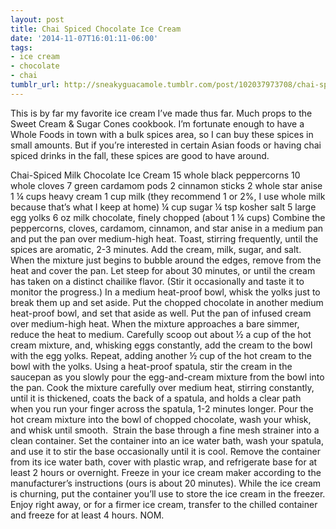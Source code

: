 ```yaml
---
layout: post
title: Chai Spiced Chocolate Ice Cream
date: '2014-11-07T16:01:11-06:00'
tags:
- ice cream
- chocolate
- chai
tumblr_url: http://sneakyguacamole.tumblr.com/post/102037973708/chai-spiced-chocolate-ice-cream
---
```

This is by far my favorite ice cream I’ve made thus far. Much props to the Sweet Cream & Sugar Cones cookbook. I’m fortunate enough to have a Whole Foods in town with a bulk spices area, so I can buy these spices in small amounts. But if you’re interested in certain Asian foods or having chai spiced drinks in the fall, these spices are good to have around.

Chai-Spiced Milk Chocolate Ice Cream
15 whole black peppercorns
10 whole cloves
7 green cardamom pods
2 cinnamon sticks
2 whole star anise
1 ¼ cups heavy cream
1 cup milk (they recommend 1 or 2%, I use whole milk because that’s what I keep at home)
¼ cup sugar
¼ tsp kosher salt
5 large egg yolks
6 oz milk chocolate, finely chopped (about 1 ¼ cups)
Combine the peppercorns, cloves, cardamom, cinnamon, and star anise in a medium pan and put the pan over medium-high heat. Toast, stirring frequently, until the spices are aromatic, 2-3 minutes.
Add the cream, milk, sugar, and salt. When the mixture just begins to bubble around the edges, remove from the heat and cover the pan. Let steep for about 30 minutes, or until the cream has taken on a distinct chailike flavor. (Stir it occasionally and taste it to monitor the progress.)
In a medium heat-proof bowl, whisk the yolks just to break them up and set aside. Put the chopped chocolate in another medium heat-proof bowl, and set that aside as well.
Put the pan of infused cream over medium-high heat. When the mixture approaches a bare simmer, reduce the heat to medium.
Carefully scoop out about ½ a cup of the hot cream mixture, and, whisking eggs constantly, add the cream to the bowl with the egg yolks. Repeat, adding another ½ cup of the hot cream to the bowl with the yolks. Using a heat-proof spatula, stir the cream in the saucepan as you slowly pour the egg-and-cream mixture from the bowl into the pan.
Cook the mixture carefully over medium heat, stirring constantly, until it is thickened, coats the back of a spatula, and holds a clear path when you run your finger across the spatula, 1-2 minutes longer.
Pour the hot cream mixture into the bowl of chopped chocolate, wash your whisk, and whisk until smooth. 
Strain the base through a fine mesh strainer into a clean container. Set the container into an ice water bath, wash your spatula, and use it to stir the base occasionally until it is cool. Remove the container from its ice water bath, cover with plastic wrap, and refrigerate base for at least 2 hours or overnight.
Freeze in your ice cream maker according to the manufacturer’s instructions (ours is about 20 minutes). While the ice cream is churning, put the container you’ll use to store the ice cream in the freezer. Enjoy right away, or for a firmer ice cream, transfer to the chilled container and freeze for at least 4 hours.
NOM.
